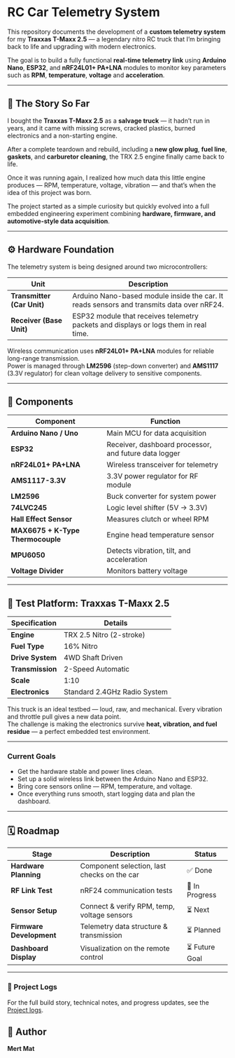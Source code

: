 # RC Car Telemetry System

This repository documents the development of a **custom telemetry system** for my **Traxxas T-Maxx 2.5** — a legendary nitro RC truck that I’m bringing back to life and upgrading with modern electronics.  

The goal is to build a fully functional **real-time telemetry link** using **Arduino Nano**, **ESP32**, and **nRF24L01+ PA+LNA** modules to monitor key parameters such as **RPM**, **temperature**, **voltage** and **acceleration**.

---

## 🏁 The Story So Far

I bought the **Traxxas T-Maxx 2.5** as a **salvage truck** — it hadn’t run in years, and it came with missing screws, cracked plastics, burned electronics and a non-starting engine.  

After a complete teardown and rebuild, including a **new glow plug**, **fuel line**, **gaskets**, and **carburetor cleaning**, the TRX 2.5 engine finally came back to life.  

Once it was running again, I realized how much data this little engine produces — RPM, temperature, voltage, vibration — and that’s when the idea of this project was born.

The project started as a simple curiosity but quickly evolved into a full embedded engineering experiment combining **hardware, firmware, and automotive-style data acquisition**.

---

## ⚙️ Hardware Foundation

The telemetry system is being designed around two microcontrollers:

| Unit | Description |
|------|--------------|
| **Transmitter (Car Unit)** | Arduino Nano-based module inside the car. It reads sensors and transmits data over nRF24. |
| **Receiver (Base Unit)** | ESP32 module that receives telemetry packets and displays or logs them in real time. |

Wireless communication uses **nRF24L01+ PA+LNA** modules for reliable long-range transmission.  
Power is managed through **LM2596** (step-down converter) and **AMS1117** (3.3V regulator) for clean voltage delivery to sensitive components.

---

## 🧰 Components

| Component | Function |
|------------|-----------|
| **Arduino Nano / Uno** | Main MCU for data acquisition |
| **ESP32** | Receiver, dashboard processor, and future data logger |
| **nRF24L01+ PA+LNA** | Wireless transceiver for telemetry |
| **AMS1117-3.3V** | 3.3V power regulator for RF module |
| **LM2596** | Buck converter for system power |
| **74LVC245** | Logic level shifter (5V → 3.3V) |
| **Hall Effect Sensor** | Measures clutch or wheel RPM |
| **MAX6675 + K-Type Thermocouple** | Engine head temperature sensor |
| **MPU6050** | Detects vibration, tilt, and acceleration |
| **Voltage Divider** | Monitors battery voltage |

---

## 🚙 Test Platform: Traxxas T-Maxx 2.5

| Specification | Details |
|----------------|----------|
| **Engine** | TRX 2.5 Nitro (2-stroke) |
| **Fuel Type** | 16% Nitro |
| **Drive System** | 4WD Shaft Driven |
| **Transmission** | 2-Speed Automatic |
| **Scale** | 1:10 |
| **Electronics** | Standard 2.4GHz Radio System |

This truck is an ideal testbed — loud, raw, and mechanical. Every vibration and throttle pull gives a new data point.  
The challenge is making the electronics survive **heat, vibration, and fuel residue** — a perfect embedded test environment.

---

### Current Goals

- Get the hardware stable and power lines clean.  
- Set up a solid wireless link between the Arduino Nano and ESP32.  
- Bring core sensors online — RPM, temperature, and voltage.  
- Once everything runs smooth, start logging data and plan the dashboard.

---

## 🗓️ Roadmap

| Stage | Description | Status |
|--------|--------------|---------|
| **Hardware Planning** | Component selection, last checks on the car| ✅ Done |
| **RF Link Test** | nRF24 communication tests | 🔄 In Progress |
| **Sensor Setup** | Connect & verify RPM, temp, voltage sensors | ⏳ Next |
| **Firmware Development** | Telemetry data structure & transmission | ⏳ Planned |
| **Dashboard Display** | Visualization on the remote control | ⏳ Future Goal |

---

### 📔 Project Logs
For the full build story, technical notes, and progress updates, see the [Project logs](./logs).

## 🧠 Author

**Mert Mat**
